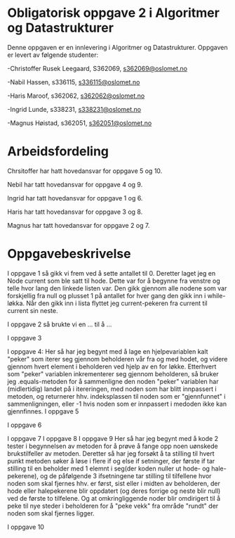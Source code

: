 # Obligatorisk oppgave 2 i Algoritmer og Datastrukturer

Denne oppgaven er en innlevering i Algoritmer og Datastrukturer. 
Oppgaven er levert av følgende studenter:

-Christoffer Rusek Leegaard, S362069, s362069@oslomet.no

-Nabil Hassen, s336115, s336115@oslomet.no

-Haris Maroof, s362062, s362062@oslomet.no

-Ingrid Lunde, s338231, s338231@oslomet.no

-Magnus Høistad, s362051, s362051@oslomet.no


# Arbeidsfordeling

Chrsitoffer har hatt hovedansvar for oppgave 5 og 10.

Nebil har tatt hovedansvar for oppgave 4 og 9.

Ingrid har tatt hovedansvar for oppgave 1 og 6.

Haris har tatt hovedansvar for oppgave 3 og 8.

Magnus har tatt hovedansvar for oppgave 2 og 7.

# Oppgavebeskrivelse

I oppgave 1 så gikk vi frem ved å sette antallet til 0. Deretter laget jeg en Node current som ble satt til hode.
Dette var for å begynne fra venstre og telle hvor lang den linkede listen var. Den gikk gjennom alle nodene som 
var forskjellig fra null og plusset 1 på antallet for hver gang den gikk inn i while-løkka. Når den gikk inn i lista
flyttet jeg current-pekeren fra current til current sin neste. 

I oppgave 2 så brukte vi en ... til å ...

I oppgave 3

I oppgave 4:
Her så har jeg begynt med å lage en hjelpevariablen kalt "peker" som iterer seg gjennom beholderen vår fra og med hodet, 
og videre gjennom hvert element i beholderen ved hjelp av en for løkke. Etterhvert som "peker" variablen inkrementerer seg gjennom beholderen,
så bruker jeg .equals-metoden for å sammenligne den noden "peker" variablen har (midlertidig) landet på i itereringen, med noden som har blitt innpassert i metoden, 
og returnerer hhv. indeksplassen til noden som er "gjennfunnet" i sammenligningen, eller -1 hvis noden som er innpassert i medoden ikke kan gjennfinnes. 
I oppgave 5
 
I oppgave 6

I oppgave 7
I oppgave 8
I oppgave 9
Her så har jeg begynt med å kode 2 tester i begynnelsen av metoden for å prøve å fange opp noen uønskede brukstilfeller av metoden. 
Deretter så har jeg forsøkt å ta stilling til hvert punkt metoden søker å løse i flere if og else if setninger, der første if
tar stilling til en beholder med 1 elemnt i seg(der koden nuller ut hode- og hale-pekerene), og de påfølgende 3 ifsetningene tar stilling til 
tilfellene hvor noden som skal fjernes hhv. er først, sist eller i midten av beholderen, der hode eller halepekerene blir oppdatert (og deres forrige og neste blir null) ved de første to tilfelene.
Og at omkringliggende noder blir omdirigert til å peke til nye steder i beholderen for å "peke vekk" fra område "rundt" der noden som skal fjernes ligger. 

I oppgave 10


